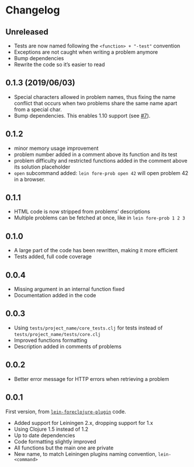 # Changelog

## Unreleased

* Tests are now named following the `<function> + "-test"` convention
* Exceptions are not caught when writing a problem anymore
* Bump dependencies
* Rewrite the code so it’s easier to read

## 0.1.3 (2019/06/03)

* Special characters allowed in problem names, thus fixing the name conflict
  that occurs when two problems share the same name apart from a special char.
* Bump dependencies. This enables 1.10 support (see [#7][issue-7]).

[issue-7]: https://github.com/bfontaine/lein-fore-prob/issues/7

## 0.1.2

* minor memory usage improvement
* problem number added in a comment above its function and its test
* problem difficulty and restricted functions added in the comment above its
  solution placeholder
* `open` subcommand added: `lein fore-prob open 42` will open problem 42 in a
  browser.

## 0.1.1

* HTML code is now stripped from problems’ descriptions
* Multiple problems can be fetched at once, like in `lein fore-prob 1 2 3`

## 0.1.0

* A large part of the code has been rewritten, making it more efficient
* Tests added, full code coverage

## 0.0.4

* Missing argument in an internal function fixed
* Documentation added in the code

## 0.0.3

* Using `tests/project_name/core_tests.clj` for tests instead of
  `tests/project_name/tests/core.clj`
* Improved functions formatting
* Description added in comments of problems

## 0.0.2

* Better error message for HTTP errors when retrieving a problem

## 0.0.1

First version, from [`lein-foreclojure-plugin`][lfp] code.

* Added support for Leiningen 2.x, dropping support for 1.x
* Using Clojure 1.5 instead of 1.2
* Up to date dependencies
* Code formatting slightly improved
* All functions but the main one are private
* New name, to match Leiningen plugins naming convention, `lein-<command>`

[lfp]: https://github.com/broquaint/lein-foreclojure-plugin
